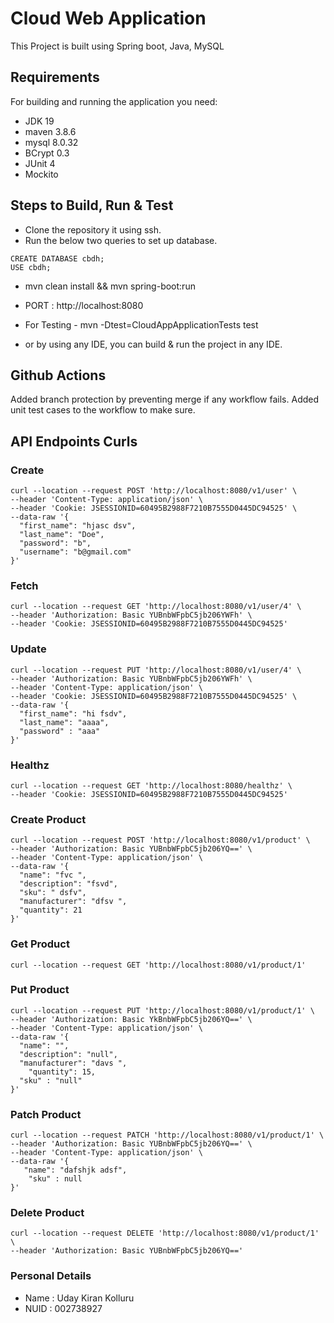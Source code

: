 # Cloud Web Application
This Project is built using Spring boot, Java, MySQL


## Requirements
For building and running the application you need:
 - JDK 19
 - maven 3.8.6
 - mysql 8.0.32
 - BCrypt 0.3
 - JUnit 4
 - Mockito

## Steps to Build, Run & Test 
 
  - Clone the repository it using ssh.
  - Run the below two queries to set up database. 
  ``` 
  CREATE DATABASE cbdh;
  USE cbdh;
   ```
  - mvn clean install && mvn spring-boot:run
  -  PORT :  http://localhost:8080
  - For Testing -   mvn -Dtest=CloudAppApplicationTests test

  - or by using any IDE, you can build & run the project in any IDE.

## Github Actions
Added branch protection by preventing merge if any workflow fails.
Added unit test cases to the workflow to make sure.

## API Endpoints Curls

### Create
```
curl --location --request POST 'http://localhost:8080/v1/user' \
--header 'Content-Type: application/json' \
--header 'Cookie: JSESSIONID=60495B2988F7210B7555D0445DC94525' \
--data-raw '{
  "first_name": "hjasc dsv",
  "last_name": "Doe",
  "password": "b",
  "username": "b@gmail.com"
}'

```

### Fetch
```
curl --location --request GET 'http://localhost:8080/v1/user/4' \
--header 'Authorization: Basic YUBnbWFpbC5jb206YWFh' \
--header 'Cookie: JSESSIONID=60495B2988F7210B7555D0445DC94525'
```

### Update
```
curl --location --request PUT 'http://localhost:8080/v1/user/4' \
--header 'Authorization: Basic YUBnbWFpbC5jb206YWFh' \
--header 'Content-Type: application/json' \
--header 'Cookie: JSESSIONID=60495B2988F7210B7555D0445DC94525' \
--data-raw '{
  "first_name": "hi fsdv",
  "last_name": "aaaa",
  "password" : "aaa"
}'
```

### Healthz
```
curl --location --request GET 'http://localhost:8080/healthz' \
--header 'Cookie: JSESSIONID=60495B2988F7210B7555D0445DC94525'
```

### Create Product
```
curl --location --request POST 'http://localhost:8080/v1/product' \
--header 'Authorization: Basic YUBnbWFpbC5jb206YQ==' \
--header 'Content-Type: application/json' \
--data-raw '{
  "name": "fvc ",
  "description": "fsvd",
  "sku": " dsfv",
  "manufacturer": "dfsv ",
  "quantity": 21
}'
```

### Get Product
```
curl --location --request GET 'http://localhost:8080/v1/product/1'
```

### Put Product
```
curl --location --request PUT 'http://localhost:8080/v1/product/1' \
--header 'Authorization: Basic YkBnbWFpbC5jb206YQ==' \
--header 'Content-Type: application/json' \
--data-raw '{
  "name": "",
  "description": "null",
  "manufacturer": "davs ",
    "quantity": 15,
  "sku" : "null"
}'
```

### Patch Product
```
curl --location --request PATCH 'http://localhost:8080/v1/product/1' \
--header 'Authorization: Basic YUBnbWFpbC5jb206YQ==' \
--header 'Content-Type: application/json' \
--data-raw '{
   "name": "dafshjk adsf",
    "sku" : null
}'
```

### Delete Product
```
curl --location --request DELETE 'http://localhost:8080/v1/product/1' \
--header 'Authorization: Basic YUBnbWFpbC5jb206YQ=='
```

### Personal Details
 - Name : Uday Kiran Kolluru
 - NUID : 002738927